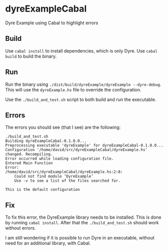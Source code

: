 # dyreExampleCabal
Dyre Example using Cabal to highlight errors

## Build

Use `cabal install` to install dependencies, which is only Dyre. Use `cabal build` to build the binary.

## Run

Run the binary using `./dist/build/dyreExample/dyreExample --dyre-debug`. This will use the `dyreExample.hs` file to override the configuration.

Use the `./build_and_test.sh` script to both build and run the executable.

## Errors

The errors you should see (that I see) are the following:

```
./build_and_test.sh
Building dyreExampleCabal-0.1.0.0...
Preprocessing executable 'dyreExample' for dyreExampleCabal-0.1.0.0...
Configuration '/home/david/src/dyreExampleCabal/dyreExample.hs' changed. Recompiling.
Error occurred while loading configuration file.
Entered Main Function
Error:
/home/david/src/dyreExampleCabal/dyreExample.hs:2:8:
    Could not find module ‘DyreExample’
    Use -v to see a list of the files searched for.

This is the default configuration
```

## Fix

To fix this error, the DyreExample library needs to be installed. This is done by running `cabal install`. After that the `./build_and_test.sh` should work without errors.

I am still wondering if it is possible to run Dyre in an executable, without need for an additional library, with Cabal.
